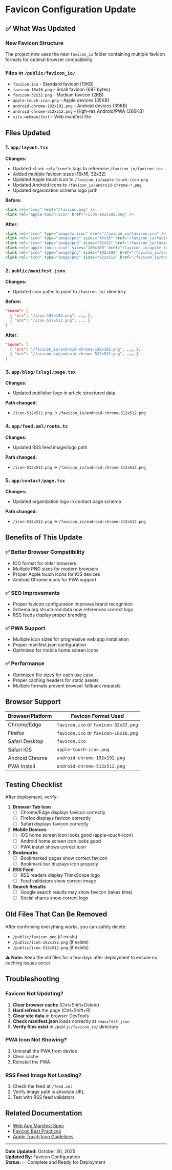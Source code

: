 # Favicon Configuration Update

## ✅ What Was Updated

### New Favicon Structure
The project now uses the new `favicon_io` folder containing multiple favicon formats for optimal browser compatibility.

### Files in `/public/favicon_io/`
- `favicon.ico` - Standard favicon (15KB)
- `favicon-16x16.png` - Small favicon (697 bytes)
- `favicon-32x32.png` - Medium favicon (2KB)
- `apple-touch-icon.png` - Apple devices (35KB)
- `android-chrome-192x192.png` - Android devices (39KB)
- `android-chrome-512x512.png` - High-res Android/PWA (266KB)
- `site.webmanifest` - Web manifest file

## Files Updated

### 1. `app/layout.tsx`
**Changes:**
- Updated `<link rel="icon">` tags to reference `/favicon_io/favicon.ico`
- Added multiple favicon sizes (16x16, 32x32)
- Updated Apple touch icon to `/favicon_io/apple-touch-icon.png`
- Updated Android icons to `/favicon_io/android-chrome-*.png`
- Updated organization schema logo path

**Before:**
```html
<link rel="icon" href="/favicon.png" />
<link rel="apple-touch-icon" href="/icon-192x192.png" />
```

**After:**
```html
<link rel="icon" type="image/x-icon" href="/favicon_io/favicon.ico" />
<link rel="icon" type="image/png" sizes="16x16" href="/favicon_io/favicon-16x16.png" />
<link rel="icon" type="image/png" sizes="32x32" href="/favicon_io/favicon-32x32.png" />
<link rel="apple-touch-icon" sizes="180x180" href="/favicon_io/apple-touch-icon.png" />
<link rel="icon" type="image/png" sizes="192x192" href="/favicon_io/android-chrome-192x192.png" />
<link rel="icon" type="image/png" sizes="512x512" href="/favicon_io/android-chrome-512x512.png" />
```

### 2. `public/manifest.json`
**Changes:**
- Updated icon paths to point to `/favicon_io/` directory

**Before:**
```json
"icons": [
  { "src": "/icon-192x192.png", ... },
  { "src": "/icon-512x512.png", ... }
]
```

**After:**
```json
"icons": [
  { "src": "/favicon_io/android-chrome-192x192.png", ... },
  { "src": "/favicon_io/android-chrome-512x512.png", ... }
]
```

### 3. `app/blog/[slug]/page.tsx`
**Changes:**
- Updated publisher logo in article structured data

**Path changed:**
- `/icon-512x512.png` → `/favicon_io/android-chrome-512x512.png`

### 4. `app/feed.xml/route.ts`
**Changes:**
- Updated RSS feed image/logo path

**Path changed:**
- `/icon-512x512.png` → `/favicon_io/android-chrome-512x512.png`

### 5. `app/contact/page.tsx`
**Changes:**
- Updated organization logo in contact page schema

**Path changed:**
- `/icon-512x512.png` → `/favicon_io/android-chrome-512x512.png`

## Benefits of This Update

### ✅ Better Browser Compatibility
- ICO format for older browsers
- Multiple PNG sizes for modern browsers
- Proper Apple touch icons for iOS devices
- Android Chrome icons for PWA support

### ✅ SEO Improvements
- Proper favicon configuration improves brand recognition
- Schema.org structured data now references correct logo
- RSS feeds display proper branding

### ✅ PWA Support
- Multiple icon sizes for progressive web app installation
- Proper manifest.json configuration
- Optimized for mobile home screen icons

### ✅ Performance
- Optimized file sizes for each use case
- Proper caching headers for static assets
- Multiple formats prevent browser fallback requests

## Browser Support

| Browser/Platform | Favicon Format Used |
|-----------------|-------------------|
| Chrome/Edge | `favicon.ico` or `favicon-32x32.png` |
| Firefox | `favicon.ico` or `favicon-16x16.png` |
| Safari Desktop | `favicon.ico` |
| Safari iOS | `apple-touch-icon.png` |
| Android Chrome | `android-chrome-192x192.png` |
| PWA Install | `android-chrome-512x512.png` |

## Testing Checklist

After deployment, verify:

1. **Browser Tab Icon**
   - [ ] Chrome/Edge displays favicon correctly
   - [ ] Firefox displays favicon correctly
   - [ ] Safari displays favicon correctly

2. **Mobile Devices**
   - [ ] iOS home screen icon looks good (apple-touch-icon)
   - [ ] Android home screen icon looks good
   - [ ] PWA install shows correct icon

3. **Bookmarks**
   - [ ] Bookmarked pages show correct favicon
   - [ ] Bookmark bar displays icon properly

4. **RSS Feed**
   - [ ] RSS readers display ThinkScope logo
   - [ ] Feed validators show correct image

5. **Search Results**
   - [ ] Google search results may show favicon (takes time)
   - [ ] Social shares show correct logo

## Old Files That Can Be Removed

After confirming everything works, you can safely delete:
- `/public/favicon.png` (if exists)
- `/public/icon-192x192.png` (if exists)
- `/public/icon-512x512.png` (if exists)

⚠️ **Note:** Keep the old files for a few days after deployment to ensure no caching issues occur.

## Troubleshooting

### Favicon Not Updating?
1. **Clear browser cache** (Ctrl+Shift+Delete)
2. **Hard refresh** the page (Ctrl+Shift+R)
3. **Clear site data** in browser DevTools
4. **Check manifest.json** loads correctly at `/manifest.json`
5. **Verify files exist** in `/public/favicon_io/` directory

### PWA Icon Not Showing?
1. Uninstall the PWA from device
2. Clear cache
3. Reinstall the PWA

### RSS Feed Image Not Loading?
1. Check the feed at `/feed.xml`
2. Verify image path is absolute URL
3. Test with RSS feed validators

## Related Documentation

- [Web App Manifest Spec](https://www.w3.org/TR/appmanifest/)
- [Favicon Best Practices](https://evilmartians.com/chronicles/how-to-favicon-in-2021-six-files-that-fit-most-needs)
- [Apple Touch Icon Guidelines](https://developer.apple.com/library/archive/documentation/AppleApplications/Reference/SafariWebContent/ConfiguringWebApplications/ConfiguringWebApplications.html)

---

**Date Updated:** October 30, 2025  
**Updated By:** Favicon Configuration  
**Status:** ✅ Complete and Ready for Deployment
